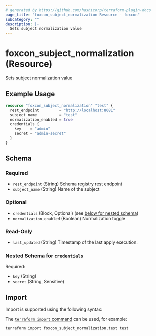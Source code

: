 ```yaml
---
# generated by https://github.com/hashicorp/terraform-plugin-docs
page_title: "foxcon_subject_normalization Resource - foxcon"
subcategory: ""
description: |-
  Sets subject normalization value
---
```


# foxcon_subject_normalization (Resource)

Sets subject normalization value

## Example Usage

```terraform
resource "foxcon_subject_normalization" "test" {
  rest_endpoint         = "http://localhost:8081"
  subject_name          = "test"
  normalization_enabled = true
  credentials {
    key    = "admin"
    secret = "admin-secret"
  }
}
```

<!-- schema generated by tfplugindocs -->
## Schema

### Required

- `rest_endpoint` (String) Schema registry rest endpoint
- `subject_name` (String) Name of the subject

### Optional

- `credentials` (Block, Optional) (see [below for nested schema](#nestedblock--credentials))
- `normalization_enabled` (Boolean) Normalization toggle

### Read-Only

- `last_updated` (String) Timestamp of the last apply execution.

<a id="nestedblock--credentials"></a>
### Nested Schema for `credentials`

Required:

- `key` (String)
- `secret` (String, Sensitive)

## Import

Import is supported using the following syntax:

The [`terraform import` command](https://developer.hashicorp.com/terraform/cli/commands/import) can be used, for example:

```shell
terraform import foxcon_subject_normalization.test test
```
